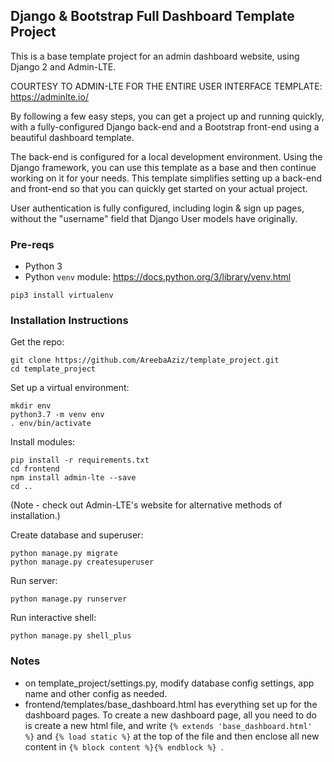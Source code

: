 ## Django & Bootstrap Full Dashboard Template Project

This is a base template project for an admin dashboard website, using Django 2 and Admin-LTE.

COURTESY TO ADMIN-LTE FOR THE ENTIRE USER INTERFACE TEMPLATE: https://adminlte.io/

By following a few easy steps, you can get a project up and running quickly, with a fully-configured Django back-end
and a Bootstrap front-end using a beautiful dashboard template. 

The back-end is configured for a local development environment. Using the Django framework, you can 
use this template as a base and then continue working on it for your needs. This template simplifies setting
up a back-end and front-end so that you can quickly get started on your actual project. 

User authentication is fully configured, including login & sign up pages, without the "username"
field that Django User models have originally. 

### Pre-reqs
- Python 3
- Python `venv` module: https://docs.python.org/3/library/venv.html 

```
pip3 install virtualenv
```

### Installation Instructions
Get the repo:
```
git clone https://github.com/AreebaAziz/template_project.git
cd template_project
```

Set up a virtual environment:
```
mkdir env
python3.7 -m venv env
. env/bin/activate
```

Install modules:
```
pip install -r requirements.txt
cd frontend
npm install admin-lte --save 
cd ..
```
(Note - check out Admin-LTE's website for alternative methods of installation.)

Create database and superuser:
```
python manage.py migrate
python manage.py createsuperuser
```

Run server:
```
python manage.py runserver
```

Run interactive shell:
```
python manage.py shell_plus
```

### Notes
- on template_project/settings.py, modify database config settings, app name and other config as needed.
- frontend/templates/base_dashboard.html has everything set up for the dashboard pages. To create a new dashboard
page, all you need to do is create a new html file, and write `{% extends 'base_dashboard.html' %}` and 
`{% load static %}` at the top of the file and then enclose all new content in `{% block content %}{% endblock %} `.
